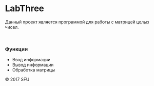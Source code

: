 # LabThree

 
<p>Данный проект является программой для работы с матрицей целыз чисел.</p> 
 
<br> 
 
<h3>Функции</h3> 
 
<ul> 
 
<li>Ввод информации</li> 
 
<li>Вывод информации</li> 
 
<li>Обработка матрицы</li> 

 
</ul> 
 
<p>© 2017 SFU</p>
